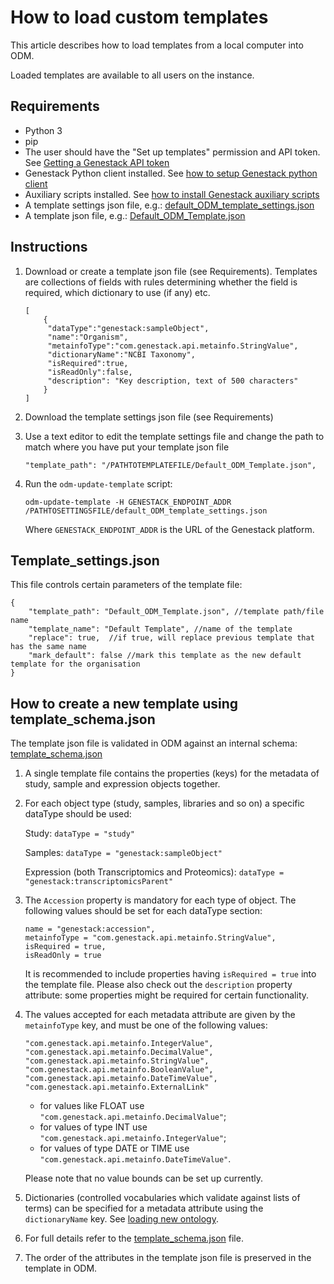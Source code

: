 # How to load custom templates

This article describes how to load templates from a local computer into ODM.

Loaded templates are available to all users on the instance.

## Requirements

* Python 3
* pip
* The user should have the "Set up templates" permission and API token. See [Getting a Genestack API token](https://odm-user-guide.readthedocs.io/en/latest/doc-odm-user-guide/getting-a-genestack-api-token.html#token-label)
* Genestack Python client installed. See [how to setup Genestack python client](../../00.%20Packages%20to%20install/1.%20Genestack%20python%20client)
* Auxiliary scripts installed. See [how to install Genestack auxiliary scripts](../../00.%20Packages%20to%20install/2.%20Genestack%20auxiliary%20scripts)
* A template settings json file, e.g.: [default_ODM_template_settings.json](default_ODM_template_settings.json)
* A template json file, e.g.: [Default_ODM_Template.json](templates/Default_ODM_Template.json)

## Instructions

1. Download or create a template json file (see Requirements). Templates are collections of fields with rules determining whether the field is required, which dictionary to use (if any) etc.
    ```
    [
        {
         "dataType":"genestack:sampleObject",
         "name":"Organism",
         "metainfoType":"com.genestack.api.metainfo.StringValue",
         "dictionaryName":"NCBI Taxonomy",
         "isRequired":true,
         "isReadOnly":false,
         "description": "Key description, text of 500 characters"
        }
    ]
    ```
2. Download the template settings json file (see Requirements)
3. Use a text editor to edit the template settings file and change the path to match where you have put your template json file
   
    ```"template_path": "/PATHTOTEMPLATEFILE/Default_ODM_Template.json",```
4. Run the `odm-update-template` script:
    ```
    odm-update-template -H GENESTACK_ENDPOINT_ADDR /PATHTOSETTINGSFILE/default_ODM_template_settings.json
    ```
   Where `GENESTACK_ENDPOINT_ADDR` is the URL of the Genestack platform.

## Template_settings.json

This file controls certain parameters of the template file:

```
{
    "template_path": "Default_ODM_Template.json", //template path/file name
    "template_name": "Default Template", //name of the template
    "replace": true,  //if true, will replace previous template that has the same name
    "mark_default": false //mark this template as the new default template for the organisation
}
```

## How to create a new template using template_schema.json

The template json file is validated in ODM against an internal schema: [template_schema.json](schemas/template_schema.json)

1. A single template file contains the properties (keys) for the metadata of study, sample and expression objects together.
2. For each object type (study, samples, libraries and so on) a specific dataType should be used:

    Study: `dataType = "study"`

    Samples: `dataType = "genestack:sampleObject"`

    Expression (both Transcriptomics and Proteomics): `dataType = "genestack:transcriptomicsParent"` 

3. The `Accession` property is mandatory for each type of object. The following values should be set for each dataType section:

    ```
    name = "genestack:accession",
    metainfoType = "com.genestack.api.metainfo.StringValue",
    isRequired = true,
    isReadOnly = true
    ```

   It is recommended to include properties having `isRequired = true` into the template file. Please also check out
   the `description` property attribute: some properties might be required for certain functionality.

4. The values accepted for each metadata attribute are given by the `metainfoType` key, and must be one of the following values:

    ```
   "com.genestack.api.metainfo.IntegerValue",
    "com.genestack.api.metainfo.DecimalValue",
    "com.genestack.api.metainfo.StringValue",
    "com.genestack.api.metainfo.BooleanValue",
    "com.genestack.api.metainfo.DateTimeValue",
    "com.genestack.api.metainfo.ExternalLink"
   ```

    * for values like FLOAT use `"com.genestack.api.metainfo.DecimalValue"`; 
    * for values of type INT use `"com.genestack.api.metainfo.IntegerValue"`; 
    * for values of type DATE or TIME use `"com.genestack.api.metainfo.DateTimeValue"`.
     
   Please note that no value bounds can be set up currently.
5. Dictionaries (controlled vocabularies which validate against lists of terms) can be specified for a metadata attribute using the `dictionaryName` key.
   See [loading new ontology](../../03.%20Dictionaries%20and%20ontologies/Loading%20new%20ontology).
6. For full details refer to the [template_schema.json](schemas/template_schema.json) file.
7. The order of the attributes in the template json file is preserved in the template in ODM.
